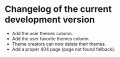 # Changelog of the current development version

* Add the user themes column.
* Add the user favorite themes column.
* Theme creators can now delete their themes.
* Add a proper 404 page (page not found fallback).
